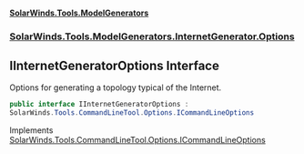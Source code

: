 #### [SolarWinds.Tools.ModelGenerators](index.md 'index')
### [SolarWinds.Tools.ModelGenerators.InternetGenerator.Options](index.md#SolarWinds.Tools.ModelGenerators.InternetGenerator.Options 'SolarWinds.Tools.ModelGenerators.InternetGenerator.Options')

## IInternetGeneratorOptions Interface

Options for generating a topology typical of the Internet.

```csharp
public interface IInternetGeneratorOptions :
SolarWinds.Tools.CommandLineTool.Options.ICommandLineOptions
```

Implements [SolarWinds.Tools.CommandLineTool.Options.ICommandLineOptions](https://docs.microsoft.com/en-us/dotnet/api/SolarWinds.Tools.CommandLineTool.Options.ICommandLineOptions 'SolarWinds.Tools.CommandLineTool.Options.ICommandLineOptions')